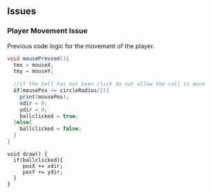 ## Issues


### Player Movement Issue

Previous code logic for the movement of the player. 
```java
void mousePressed(){
  tmx = mouseX;
  tmy = mouseY;
  
  //if the ball has not been click do not allow the call to move
  if(mousePos <= circleRadius/2){
    print(mousePos);
    xdir = 0;
    ydir = 0;
    ballclicked = true;
  }else{
    ballclicked = false;
  }
}
```

```processing
void draw() {
  if(ballclicked){
     posX += xdir;
     posY += ydir;
  }
}
```
